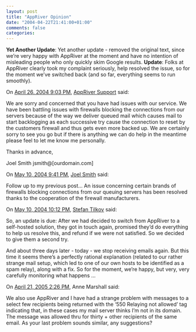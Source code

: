```yaml
---
layout: post
title: "AppRiver Opinion"
date: "2004-04-22T21:41:00+01:00"
comments: false
categories: 
---
```


<p><strong>Yet Another Update</strong>: Yet another update - removed the original text, since we&#8217;re very happy with AppRiver at the moment and have no intention of misleading people who only quickly skim Google results.
<strong>Update</strong>: Folks at AppRiver clearly took my complaint seriously, help resolved the issue, so for the moment we&#8217;ve switched back (and so far, everything seems to run smoothly).</p>

<section class="comments">

<div class="comment" id="comment-271">
On <a href="#comment-271" title="Permalink to this comment">April 26, 2004  9:03 PM</a>, <a href="http://www.appriver.com" title="http://www.appriver.com" rel="nofollow">AppRiver Support</a>
said:
<p>We are sorry and concerned that you have had issues with our service.  We have been battling issues with firewalls blocking the connections from our servers because of the way we deliver queued mail which causes mail to start backlogging as each successive try cause the connection to reset by the customers firewall and thus gets even more backed up.  We are certainly sorry to see you go but if there is anything we can do help in the meantime please feel to let me know me personally.</p>

<p>Thanks in advance,</p>

<p>Joel Smith
jsmith@[ourdomain.com]</p>


<div class="comment" id="comment-272">
On <a href="#comment-272" title="Permalink to this comment">May 10, 2004  9:41 PM</a>, <a href="http://www.appriver.com" title="http://www.appriver.com" rel="nofollow">Joel Smith</a>
said:
<p>Follow up to my previous post&#8230; An issue concerning certain brands of firewalls blocking connections from our queuing servers has been resolved thanks to the cooperation of the firewall manufacturers.</p>


<div class="comment" id="comment-273">
On <a href="#comment-273" title="Permalink to this comment">May 10, 2004 10:12 PM</a>, <a href="/en/staff/st/">Stefan Tilkov</a>
said:
<p>So, an update is due: After we had decided to switch from AppRiver to a self-hosted solution, they got in touch again, promised they&#8217;d do everything to help us resolve this, and refund if we were not satisfied. So we decided to give them a second try.</p>

<p>And about three days later - today - we stop receiving emails again. But this time it seems there&#8217;s a perfectly rational explanation (related to our rather strange mail setup, which led to one of our own hosts to be identified as a spam relay), along with a fix. So for the moment, we&#8217;re happy, but very, very carefully monitoring what happens &#8230;</p>


<div class="comment" id="comment-274">
On <a href="#comment-274" title="Permalink to this comment">April 21, 2005  2:26 PM</a>, Anne Marshall
said:
<p>We also use AppRiver and I have had a strange problem with messages to a select few recipients being returned with the &#8216;550 Relaying not allowed&#8217; tag indicating that, in these cases my mail server thinks I&#8217;m not in its domain. The message was allowed thru for thirty + other recipients of the same email. As your last problem sounds similar, any suggestions?</p>


</section>

